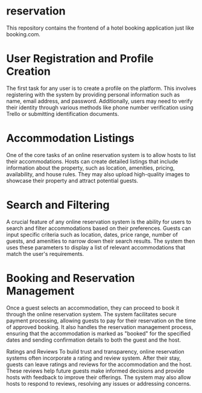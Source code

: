 # reservation
This repository contains the frontend of a hotel booking application just like booking.com. 

# User Registration and Profile Creation
The first task for any user is to create a profile on the platform. 
This involves registering with the system by providing personal information such as name, email address, and password. 
Additionally, users may need to verify their identity through various methods like phone number verification using Trello or submitting identification documents.

# Accommodation Listings
One of the core tasks of an online reservation system is to allow hosts to list their accommodations. 
Hosts can create detailed listings that include information about the property, such as location, amenities, pricing, availability, and house rules. 
They may also upload high-quality images to showcase their property and attract potential guests.

# Search and Filtering
A crucial feature of any online reservation system is the ability for users to search and filter accommodations based on their preferences. 
Guests can input specific criteria such as location, dates, price range, number of guests, and amenities to narrow down their search results. 
The system then uses these parameters to display a list of relevant accommodations that match the user's requirements.

# Booking and Reservation Management
Once a guest selects an accommodation, they can proceed to book it through the online reservation system. 
The system facilitates secure payment processing, allowing guests to pay for their reservation on the time of approved booking. 
It also handles the reservation management process, ensuring that the accommodation is marked as "booked" for the specified dates and sending confirmation
details to both the guest and the host.

Ratings and Reviews
To build trust and transparency, online reservation systems often incorporate a rating and review system. 
After their stay, guests can leave ratings and reviews for the accommodation and the host. 
These reviews help future guests make informed decisions and provide hosts with feedback to improve their offerings. 
The system may also allow hosts to respond to reviews, resolving any issues or addressing concerns.

